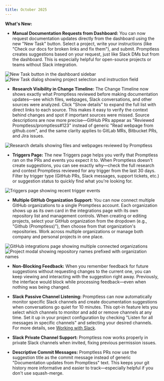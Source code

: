```yaml
---
title: October 2025
---
```


**What's New:**

* **Manual Documentation Requests from Dashboard:** You can now request documentation updates directly from the dashboard using the new "New Task" button. Select a project, write your instructions (like "Check our docs for broken links and fix them"), and submit. Promptless creates suggestions based on your request, just like Slack DMs but from the dashboard. This is especially helpful for open-source projects or teams without Slack integration.

<Frame>
  <img src="https://promptless-customer-doc-assets.s3.amazonaws.com/docs-images/org_2lvkgU9erOFxYhtEVVC0ymPrPdF/new-task-button-sidebar-1760554519.png" alt="New Task button in the dashboard sidebar" />
</Frame>

<Frame>
  <img src="https://promptless-customer-doc-assets.s3.amazonaws.com/docs-images/org_2lvkgU9erOFxYhtEVVC0ymPrPdF/new-task-dialog-1760553107.png" alt="New Task dialog showing project selection and instruction field" />
</Frame>

* **Research Visibility in Change Timeline:** The Change Timeline now shows exactly what Promptless reviewed before making documentation updates—see which files, webpages, Slack conversations, and other sources were analyzed. Click "Show details" to expand the full list with direct links to each source. This makes it easy to verify the context behind changes and spot if important sources were missed. Source descriptions are now more precise—GitHub PRs appear as "Reviewed Promptless/promptless#123" instead of generic "Read webpage from github.com", and the same clarity applies to GitLab MRs, Bitbucket PRs, and Jira issues.

<Frame>
  <img src="https://promptless-customer-doc-assets.s3.amazonaws.com/docs-images/org_2lvkgU9erOFxYhtEVVC0ymPrPdF/research-exposition-expanded-1759617402.png" alt="Research details showing files and webpages reviewed by Promptless" />
</Frame>

* **Triggers Page:** The new Triggers page helps you verify that Promptless ran on the PRs and events you expect it to. When Promptless doesn't create suggestions, you can see exactly why—check the full research and context Promptless reviewed for any trigger from the last 30 days. Filter by trigger type (GitHub PRs, Slack messages, support tickets, etc.) or suggestion status to quickly find what you're looking for.

<Frame>
  <img src="https://promptless-customer-doc-assets.s3.amazonaws.com/docs-images/org_2lvkgU9erOFxYhtEVVC0ymPrPdF/triggers-page-dashboard-1759623397.png" alt="Triggers page showing recent trigger events" />
</Frame>

* **Multiple GitHub Organization Support:** You can now connect multiple GitHub organizations to a single Promptless account. Each organization shows up as its own card in the integrations page with its own repository list and management controls. When creating or editing projects, select your GitHub organization from the dropdown (e.g., "Github (Promptless)"), then choose from that organization's repositories. Work across multiple organizations or manage both company and personal projects in one place.

<Frame>
  <img src="https://promptless-customer-doc-assets.s3.amazonaws.com/docs-images/org_2lvkgU9erOFxYhtEVVC0ymPrPdF/github-multi-org-integrations-page-1759957824.png" alt="GitHub integrations page showing multiple connected organizations" />
</Frame>

<Frame>
  <img src="https://promptless-customer-doc-assets.s3.amazonaws.com/docs-images/org_2lvkgU9erOFxYhtEVVC0ymPrPdF/github-multi-org-project-modal-1759957824.png" alt="Project modal showing repository names prefixed with organization names" />
</Frame>

* **Non-Blocking Feedback:** When you remember feedback for future suggestions without requesting changes to the current one, you can keep viewing and interacting with the suggestion right away. Previously, the interface would block while processing feedback—even when nothing was being changed.

* **Slack Passive Channel Listening:** Promptless can now automatically monitor specific Slack channels and create documentation suggestions when conversations go quiet for 10 minutes. This opt-in feature lets you select which channels to monitor and add or remove channels at any time. Set it up in your project configuration by checking "Listen for all messages in specific channels" and selecting your desired channels. For more details, see [Working with Slack](/docs/features/slack-interactions#4-passive-channel-listening).

* **Slack Private Channel Support:** Promptless now works properly in private Slack channels when invited, fixing previous permission issues.

* **Descriptive Commit Messages:** Promptless PRs now use the suggestion title as the commit message instead of generic "Documentation updates from Promptless" text. This keeps your git history more informative and easier to track—especially helpful if you don't use squash-merge.
